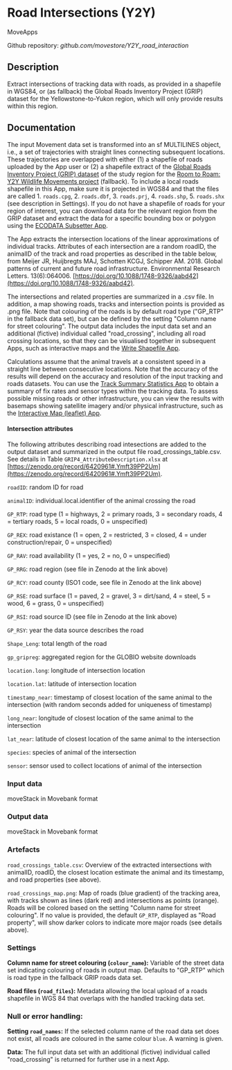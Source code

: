 # Road Intersections (Y2Y)
MoveApps

Github repository: *github.com/movestore/Y2Y_road_interaction*

## Description
Extract intersections of tracking data with roads, as provided in a shapefile in WGS84, or (as fallback) the Global Roads Inventory Project (GRIP) dataset for the Yellowstone-to-Yukon region, which will only provide results within this region.

## Documentation
The input Movement data set is transformed into an sf MULTILINES object, i.e., a set of trajectories with straight lines connecting subsequent locations. These trajectories are overlapped with either (1) a shapefile of roads uploaded by the App user or (2) a shapefile extract of the [Global Roads Inventory Project (GRIP) dataset](https://www.globio.info/download-grip-dataset) of the study region for the [Room to Roam: Y2Y Wildlife Movements project](https://ceg.osu.edu/Y2Y_Room2Roam) (fallback). To include a local roads shapefile in this App, make sure it is projected in WGS84 and that the files are called 1. `roads.cpg`, 2. `roads.dbf`, 3. `roads.prj`, 4. `roads.shp`, 5. `roads.shx` (see description in Settings). If you do not have a shapefile of roads for your region of interest, you can download data for the relevant region from the GRIP dataset and extract the data for a specific bounding box or polygon using the [ECODATA Subsetter App](https://ecodata-apps.readthedocs.io/en/latest/user_guide/subsetter.html).

The App extracts the intersection locations of the linear approximations of individual tracks. Attributes of each intersection are a random roadID, the animalID of the track and road properties as described in the table below, from Meijer JR, Huijbregts MAJ, Schotten KCGJ, Schipper AM. 2018. Global patterns of current and future road infrastructure. Environmental Research Letters. 13(6):064006. [https://doi.org/10.1088/1748-9326/aabd42](https://doi.org/10.1088/1748-9326/aabd42).

The intersections and related properties are summarized in a .csv file. In addition, a map showing roads, tracks and intersection points is provided as .png file. Note that colouring of the roads is by default road type ("GP_RTP" in the fallback data set), but can be defined by the setting "Column name for street colouring". The output data includes the input data set and an additional (fictive) individual called "road_crossing", including all road crossing locations, so that they can be visualised together in subsequent Apps, such as interactive maps and the [Write Shapefile App](https://www.moveapps.org/apps/browser/47e46a4f-8839-48c7-bfce-cbd70b478d98).

Calculations assume that the animal travels at a consistent speed in a straight line between consecutive locations. Note that the accuracy of the results will depend on the accuracy and resolution of the input tracking and roads datasets. You can use the [Track Summary Statistics App](https://www.moveapps.org/apps/browser/8ca03c5a-d61a-466d-860b-11beb6bf6404) to obtain a summary of fix rates and sensor types within the tracking data. To assess possible missing roads or other infrastructure, you can view the results with basemaps showing satellite imagery and/or physical infrastructure, such as the [Interactive Map (leaflet) App](https://www.moveapps.org/apps/browser/163c11bf-bd2c-4984-9fa6-96acdf5ac8b3). 

#### Intersection attributes 
The following attributes describing road intesections are added to the output dataset and summarized in the output file road_crossings_table.csv. See details in Table `GRIP4_AttributeDescription.xlsx` at [https://zenodo.org/record/6420961#.Ymft39PP2Um](https://zenodo.org/record/6420961#.Ymft39PP2Um).

`roadID`: random ID for road

`animalID`: individual.local.identifier of the animal crossing the road

`GP_RTP`: road type (1 = highways, 2 = primary roads, 3 = secondary roads, 4 = tertiary roads, 5 = local roads, 0 = unspecified)

`GP_REX`: road existance (1 = open, 2 = restricted, 3 = closed, 4 = under construction/repair, 0 = unspecified) 

`GP_RAV`: road availability (1 = yes, 2 = no, 0 = unspecified)

`GP_RRG`: road region (see file in Zenodo at the link above)

`GP_RCY`: road county (ISO1 code, see file in Zenodo at the link above)

`GP_RSE`: road surface (1 = paved, 2 = gravel, 3 = dirt/sand, 4 = steel, 5 = wood, 6 = grass, 0 = unspecified)

`GP_RSI`: road source ID (see file in Zenodo at the link above)

`GP_RSY`: year the data source describes the road

`Shape_Leng`: total length of the road

`gp_gripreg`: aggregated region for the GLOBIO website downloads

`location.long`: longitude of intersection location

`location.lat`: latitude of intersection location

`timestamp_near`: timestamp of closest location of the same animal to the intersection (with random seconds added for uniqueness of timestamp)

`long_near`: longitude of closest location of the same animal to the intersection

`lat_near`: latitude of closest location of the same animal to the intersection

`species`: species of animal of the intersection

`sensor`: sensor used to collect locations of animal of the intersection

### Input data
moveStack in Movebank format

### Output data
moveStack in Movebank format

### Artefacts
`road_crossings_table.csv`: Overview of the extracted intersections with animalID, roadID, the closest location estimate the animal and its timestamp, and road properties (see above).
 
`road_crossings_map.png`: Map of roads (blue gradient) of the tracking area, with tracks shown as lines (dark red) and intersections as points (orange). Roads will be colored based on the setting "Column name for street colouring". If no value is provided, the default `GP_RTP`, displayed as "Road property", will show darker colors to indicate more major roads (see details above).

### Settings
**Column name for street colouring (`colour_name`):** Variable of the street data set indicating colouring of roads in output map. Defaults to "GP_RTP" which is road type in the fallback GRIP roads data set.

**Road files (`road_files`):** Metadata allowing the local upload of a roads shapefile in WGS 84 that overlaps with the handled tracking data set.

### Null or error handling:
**Setting `road_names`:** If the selected column name of the road data set does not exist, all roads are coloured in the same colour `blue`. A warning is given.

**Data:** The full input data set with an additional (fictive) individual called "road_crossing" is returned for further use in a next App.
